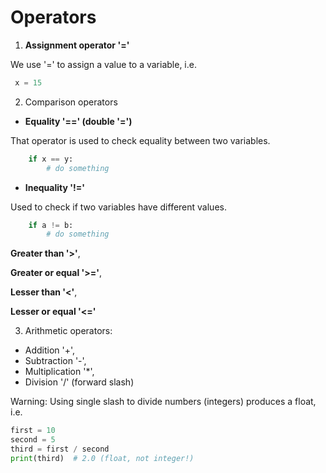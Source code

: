 # Operators

1. **Assignment operator '='**

We use '=' to assign a value to a variable, i.e.
```python  
 x = 15
```

2. Comparison operators
  * **Equality '==' (double '=')**

That operator is used to check equality between two variables.
```python
	if x == y:
		# do something
```
  * **Inequality '!='**

  Used to check if two variables have different values.
```python
	if a != b:
		# do something
```
  **Greater than '>'**,
  
  **Greater or equal '>='**,
  
  **Lesser than '<'**,
  
  **Lesser or equal '<='**


3. Arithmetic operators:
  * Addition '+', 
  * Subtraction '-', 
  * Multiplication '*', 
  * Division '/' (forward slash)


Warning: Using single slash to divide numbers (integers)  produces a float, i.e.
```python
first = 10
second = 5
third = first / second
print(third)  # 2.0 (float, not integer!)
```